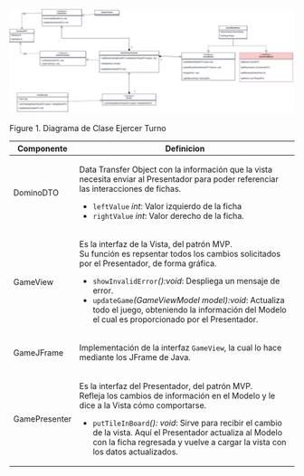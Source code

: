 ![Figure1](/docs/imgs/CD_ejercer_turno.png)

Figure 1. Diagrama de Clase Ejercer Turno

| Componente    | Definicion                                                                                                                                                                                                                                                                                                                                                                                    |
| ------------- | --------------------------------------------------------------------------------------------------------------------------------------------------------------------------------------------------------------------------------------------------------------------------------------------------------------------------------------------------------------------------------------------- |
| DominoDTO     | <p>Data Transfer Object con la información que la vista necesita enviar al Presentador para poder referenciar las interacciones de fichas.</p><ul><li>`leftValue` _int_: Valor izquierdo de la ficha<li>`rightValue` _int_: Valor derecho de la ficha.</ul>                                                                                                                                   |
| GameView      | <p>Es la interfaz de la Vista, del patrón MVP. <br> Su función es repsentar todos los cambios solicitados por el Presentador, de forma gráfica.</p><ul><li>`showInvalidError`_():void_: Despliega un mensaje de error.</li><li>`updateGame`_(GameViewModel model):void_: Actualiza todo el juego, obteniendo la información del Modelo el cual es proporcionado por el Presentador.</li></ul> |
| GameJFrame    | <p>Implementación de la interfaz `GameView`, la cual lo hace mediante los JFrame de Java.</p>                                                                                                                                                                                                                                                                                                 |
| GamePresenter | <p>Es la interfaz del Presentador, del patrón MVP. <br> Refleja los cambios de información en el Modelo y le dice a la Vista cómo comportarse.</p><ul><li>`putTileInBoard`_(): void_: Sirve para recibir el cambio de la vista. Aquí el Presentador actualiza al Modelo con la ficha regresada y vuelve a cargar la vista con los datos actualizados.</li></ul>                               |
